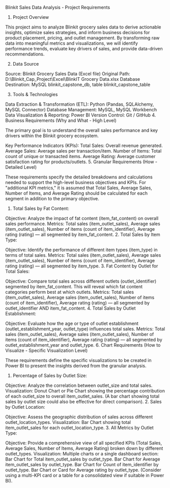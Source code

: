 Blinkit Sales Data Analysis - Project Requirements
1. Project Overview

This project aims to analyze Blinkit grocery sales data to derive actionable insights, optimize sales strategies, and inform business decisions for product placement, pricing, and outlet management. By transforming raw data into meaningful metrics and visualizations, we will identify performance trends, evaluate key drivers of sales, and provide data-driven recommendations.

2. Data Source

Source: Blinkit Grocery Sales Data (Excel file)
Original Path: D:\Blinkit_Cap_Project\Excel\BlinkIT Grocery Data.xlsx
Database Destination: MySQL blinkit_capstone_db, table blinkit_capstone_table

3. Tools & Technologies

Data Extraction & Transformation (ETL): Python (Pandas, SQLAlchemy, MySQL Connector)
Database Management: MySQL, MySQL Workbench
Data Visualization & Reporting: Power BI
Version Control: Git / GitHub
4. Business Requirements (Why and What - High Level)

The primary goal is to understand the overall sales performance and key drivers within the Blinkit grocery ecosystem.

Key Performance Indicators (KPIs):
Total Sales: Overall revenue generated.
Average Sales: Average sales per transaction/item.
Number of Items: Total count of unique or transacted items.
Average Rating: Average customer satisfaction rating for products/outlets.
5. Granular Requirements (How - Detailed Level)

These requirements specify the detailed breakdowns and calculations needed to support the high-level business objectives and KPIs. For "additional KPI metrics," it is assumed that Total Sales, Average Sales, Number of Items, and Average Rating should be calculated for each segment in addition to the primary objective.

1. Total Sales by Fat Content:

Objective: Analyze the impact of fat content (item_fat_content) on overall sales performance.
Metrics: Total sales (item_outlet_sales), Average sales (item_outlet_sales), Number of items (count of item_identifier), Average rating (rating) — all segmented by item_fat_content.
2. Total Sales by Item Type:

Objective: Identify the performance of different item types (item_type) in terms of total sales.
Metrics: Total sales (item_outlet_sales), Average sales (item_outlet_sales), Number of items (count of item_identifier), Average rating (rating) — all segmented by item_type.
3. Fat Content by Outlet for Total Sales:

Objective: Compare total sales across different outlets (outlet_identifier) segmented by item_fat_content. This will reveal which fat content categories perform best at which outlets.
Metrics: Total sales (item_outlet_sales), Average sales (item_outlet_sales), Number of items (count of item_identifier), Average rating (rating) — all segmented by outlet_identifier AND item_fat_content.
4. Total Sales by Outlet Establishment:

Objective: Evaluate how the age or type of outlet establishment (outlet_establishment_year, outlet_type) influences total sales.
Metrics: Total sales (item_outlet_sales), Average sales (item_outlet_sales), Number of items (count of item_identifier), Average rating (rating) — all segmented by outlet_establishment_year and outlet_type.
6. Chart Requirements (How to Visualize - Specific Visualization Level)

These requirements define the specific visualizations to be created in Power BI to present the insights derived from the granular analysis.

1. Percentage of Sales by Outlet Size:

Objective: Analyze the correlation between outlet_size and total sales.
Visualization: Donut Chart or Pie Chart showing the percentage contribution of each outlet_size to overall item_outlet_sales. (A bar chart showing total sales by outlet size could also be effective for direct comparison).
2. Sales by Outlet Location:

Objective: Assess the geographic distribution of sales across different outlet_location_types.
Visualization: Bar Chart showing total item_outlet_sales for each outlet_location_type.
3. All Metrics by Outlet Type:

Objective: Provide a comprehensive view of all specified KPIs (Total Sales, Average Sales, Number of Items, Average Rating) broken down by different outlet_types.
Visualization: Multiple charts or a single dashboard section:
Bar Chart for Total item_outlet_sales by outlet_type.
Bar Chart for Average item_outlet_sales by outlet_type.
Bar Chart for Count of item_identifier by outlet_type.
Bar Chart or Card for Average rating by outlet_type.
(Consider using a multi-KPI card or a table for a consolidated view if suitable in Power BI).
